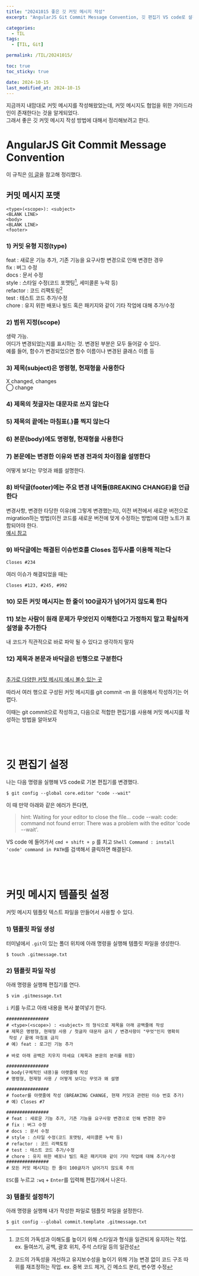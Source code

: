 ```yaml
---
title: "20241015 좋은 깃 커밋 메시지 작성"
excerpt: "AngularJS Git Commit Message Convention, 깃 편집기 VS code로 설정하기, 커밋 메시지 템플릿 만들어 사용하는 방법"

categories:
  - TIL
tags:
  - [TIL, Git]

permalink: /TIL/20241015/

toc: true
toc_sticky: true

date: 2024-10-15
last_modified_at: 2024-10-15
---
```


지금까지 내맘대로 커밋 메시지를 작성해왔었는데, 커밋 메시지도 협업을 위한 가이드라인이 존재한다는 것을 알게되었다.   
그래서 좋은 깃 커밋 메시지 작성 방법에 대해서 정리해보려고 한다.   

# AngularJS Git Commit Message Convention
이 규칙은 <a href="https://gist.github.com/stephenparish/9941e89d80e2bc58a153" target="_blank">이 글</a>을 참고해 정리했다.

## 커밋 메시지 포맷
```
<type>(<scope>): <subject>
<BLANK LINE>
<body>
<BLANK LINE>
<footer>
```

### 1) 커밋 유형 지정(type)
feat : 새로운 기능 추가, 기존 기능을 요구사항 변경으로 인해 변경한 경우   
fix : 버그 수정   
docs : 문서 수정   
style : 스타일 수정(코드 포맷팅[^1], 세미콜론 누락 등)   
refactor : 코드 리팩토링[^2]   
test : 테스트 코드 추가/수정   
chore : 유지 위한 배포나 빌드 혹은 패키지와 같이 기타 작업에 대해 추가/수정   

[^1]: 코드의 가독성과 이해도를 높이기 위해 스타일과 형식을 일관되게 유지하는 작업. ex. 들여쓰기, 공백, 괄호 위치, 주석 스타일 등의 일관성
[^2]: 코드의 가독성을 개선하고 유지보수성을 높이기 위해 기능 변경 없이 코드 구조 따위를 재조정하는 작업. ex. 중복 코드 제거, 긴 메소드 분리, 변수명 수정

### 2) 범위 지정(scope)
생략 가능.   
어디가 변경되었는지를 표시하는 것. 변경된 부분은 모두 들어갈 수 있다.   
예를 들어, 함수가 변경되었으면 함수 이름이나 변경된 클래스 이름 등   

### 3) 제목(subject)은 명령형, 현재형을 사용한다
X changed, changes   
 ⃝ change

### 4) 제목의 첫글자는 대문자로 쓰지 않는다

### 5) 제목의 끝에는 마침표(.)를 찍지 않는다

### 6) 본문(body)에도 명령형, 현재형을 사용한다

### 7) 본문에는 변경한 이유와 변경 전과의 차이점을 설명한다
어떻게 보다는 무엇과 왜를 설명한다.

### 8) 바닥글(footer)에는 주요 변경 내역들(BREAKING CHANGE)을 언급한다
변경사항, 변경한 타당한 이유(왜 그렇게 변경했는지), 이전 버전에서 새로운 버전으로 migration하는 방법(이전 코드를 새로운 버전에 맞게 수정하는 방법)에 대한 노트가 포함되어야 한다.      
<a href="https://gist.github.com/stephenparish/9941e89d80e2bc58a153#breaking-changes" target="_blank">예시 참고<a>

### 9) 바닥글에는 해결된 이슈번호를 Closes 접두사를 이용해 적는다
```
Closes #234
```
여러 이슈가 해결되었을 때는
```
Closes #123, #245, #992
```

### 10) 모든 커밋 메시지는 한 줄이 100글자가 넘어가지 않도록 한다

### 11) 보는 사람이 원래 문제가 무엇인지 이해한다고 가정하지 말고 확실하게 설명을 추가한다
내 코드가 직관적으로 바로 파악 될 수 있다고 생각하지 말자   

### 12) 제목과 본문과 바닥글은 빈행으로 구분한다
<br/>
<a href="https://github.com/angular/angular/commits/windows-executor-no-cache" target="_blank">추가로 다양한 커밋 메시지 예시 볼수 있는 곳<a>   
<br/>

따라서 여러 행으로 구성된 커밋 메시지를 git commit -m 을 이용해서 작성하기는 어렵다.   
   
이때는 git commit으로 작성하고, 다음으로 적합한 편집기를 사용해 커밋 메시지를 작성하는 방법을 알아보자
<br/><br/><br/><br/>



# 깃 편집기 설정
나는 다음 명령을 실행해 VS code로 기본 편집기를 변경했다.
```
$ git config --global core.editor "code --wait"
```

이 때 만약 아래와 같은 에러가 뜬다면,
> hint: Waiting for your editor to close the file... code --wait: code: command not found
> error: There was a problem with the editor 'code --wait'.

VS code 에 들어가서 ```cmd + shift + p``` 를 치고 ```Shell Command : install 'code' command in PATH```를 검색해서 클릭하면 해결된다.
<br/><br/><br/><br/>



# 커밋 메시지 템플릿 설정
커밋 메시지 템플릿 텍스트 파일을 만들어서 사용할 수 있다. 

### 1) 템플릿 파일 생성
터미널에서 ```.git```이 있는 폴더 위치에 아래 명령을 실행해 템플릿 파일을 생성한다.
```
$ touch .gitmessage.txt
```

### 2) 템플릿 파일 작성
아래 명령을 실행해 편집기를 연다.
```
$ vim .gitmessage.txt
```

```i``` 키를 누르고 아래 내용을 복사 붙여넣기 한다.

```
################
# <type>(<scope>) : <subject> 의 형식으로 제목을 아래 공백줄에 작성
# 제목은 명령형, 현재형 사용 / 첫글자 대문자 금지 / 변경사항이 "무엇"인지 명확히
 작성 / 끝에 마침표 금지
# 예) feat : 로그인 기능 추가

# 바로 아래 공백은 지우지 마세요 (제목과 본문의 분리를 위함)

################
# body(구체적인 내용)을 아랫줄에 작성
# 명령형, 현재형 사용 / 어떻게 보다는 무엇과 왜 설명

################
# footer를 아랫줄에 작성 (BREAKING CHANGE, 현재 커밋과 관련된 이슈 번호 추가)
# 예) Closes #7

################
# feat : 새로운 기능 추가, 기존 기능을 요구사항 변경으로 인해 변경한 경우
# fix : 버그 수정
# docs : 문서 수정
# style : 스타일 수정(코드 포맷팅, 세미콜론 누락 등)
# refactor : 코드 리팩토링
# test : 테스트 코드 추가/수정
# chore : 유지 위한 배포나 빌드 혹은 패키지와 같이 기타 작업에 대해 추가/수정
################
# 모든 커밋 메시지는 한 줄이 100글자가 넘어가지 않도록 주의
```

```ESC```를 누르고 ```:wq``` + ```Enter```를 입력해 편집기에서 나온다.

### 3) 템플릿 설정하기
아래 명령을 실행해 내가 작성한 파일로 템플릿 파일을 설정한다.
```
$ git config --global commit.template .gitmessage.txt
```
